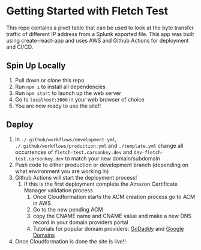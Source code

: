 # Getting Started with Fletch Test

This repo contains a pivot table that can be used to look at the byte transfer traffic of different IP address from a Splunk exported file. This app was built using create-react-app and uses AWS and Github Actions for deployment and CI/CD.

## Spin Up Locally

1. Pull down or clone this repo
2. Run `npm i` to install all dependencies
3. Run `npm start` to launch up the web server
4. Go to `localhost:3000` in your web browser of choice
5. You are now ready to use the site!!

## Deploy

1. In `./.github/workflows/development.yml`, `./.github/workflows/production.yml` and `./template.yml` change all occurrences of `fletch-test.carsonkey.dev` and `dev-fletch-test.carsonkey.dev` to match your new domain/subdomain
2. Push code to either production or development branch (depending on what environment you are working in)
3. Github Actions will start the deployment process!
   1. If this is the first deployment complete the Amazon Certificate Manager validation process
      1. Once Cloudformation starts the ACM creation process go to ACM in AWS
      2. Go to the new pending ACM
      3. copy the CNAME name and CNAME value and make a new DNS record in your domain providers portal
      4. Tutorials for popular domain providers: [GoDaddy](https://www.godaddy.com/help/add-a-cname-record-19236) and [Google Domains](https://support.google.com/a/answer/47283?hl=en)
4. Once Cloudformation is done the site is live!!